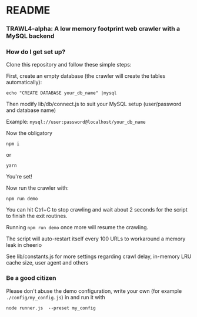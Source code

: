 # README #

### TRAWL4-alpha: A low memory footprint web crawler with a MySQL backend ###


### How do I get set up? ###

Clone this repository and follow these simple steps:

First, create an empty database (the crawler will create the tables automatically):

```
echo "CREATE DATABASE your_db_name" |mysql
```

Then modify lib/db/connect.js to suit your MySQL setup (user/password and database name)

Example: `mysql://user:password@localhost/your_db_name`

Now the obligatory

```
npm i

```

or

```
yarn 

```


You're set!

Now run the crawler with:

```
npm run demo

```

You can hit Ctrl+C to stop crawling and wait about 2 seconds for the script to finish the exit routines.

Running `npm run demo` once more will resume the crawling.

The script will auto-restart itself every 100 URLs to workaround a memory leak in cheerio

See lib/constants.js for more settings regarding crawl delay, in-memory LRU cache size, user agent and others


### Be a good citizen

Please don't abuse the demo configuration, write your own (for example `./config/my_config.js`) in  and run it with

```
node runner.js  --preset my_config
```

